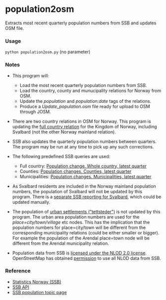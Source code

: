 # population2osm
Extracts most recent quarterly population numbers from SSB and updates OSM file.

### Usage

<code>python population2osm.py</code> (no parameter)


### Notes

* This program will:
  * Load the most recent quarterly population numbers from SSB.
  * Load the country, county and munucipality relations for Norway from OSM.
  * Update the _population_ and _population:date_ tags of the relations.
  * Produce a _Update_population.osm_ file ready for upload to OSM through JOSM.
  
* There are two country relations in OSM for Norway. This program is updating the [full country relation](https://www.openstreetmap.org/relation/2978650) for the Kingdom of Norway, including Svalbard (not the other Norway mainland relation).

* SSB also updates the quarterly population numbers between quarters. The program may be run at any time to pick up any such corrections.

* The following predefined SSB queries are used:
  * Full country: [Population change. Whole country, latest quarter](https://data.ssb.no/api/v0/dataset/1104?lang=en)
  * Counties: [Population changes. Counties, latest quarter](https://data.ssb.no/api/v0/dataset/1102?lang=en)
  * Municipalities: [Population changes. Municipalities, latest quarter](https://data.ssb.no/api/v0/dataset/1108?lang=en)

* As Svalbard residents are included in the Norway mainland population numbers, the population of Svalbard will  not be updated by this program. There is a [separate SSB reporting for Svalbard](https://www.ssb.no/en/befolkning/statistikker/befsvalbard/halvaar), which could be updated manually.

* The population of [urban settlements ("tettsteder")](https://www.ssb.no/en/befolkning/statistikker/beftett) is not updated by this program. The urban area population numbers are used for the _place=city/town/village_ etc nodes. This has the implication that the population numbers for place=city/town will be different from the corresponding municipality relations (could be either smaller or bigger). For example the population of the Arendal place=town node will be different from the Arendal municipality relation.

* Population data from SSB is [licensed under the NLOD 2.0 license](https://www.ssb.no/en/informasjon/copyright). OpenStreetMap has obtained [permission](https://lists.nuug.no/pipermail/kart/2018-January/006345.html) to use all NLOD data from SSB.


### Reference

* [Statistics Norway (SSB)](https://www.ssb.no/en)
* [SSB API](https://www.ssb.no/en/omssb/tjenester-og-verktoy/api)
* [SSB population topic page](https://www.ssb.no/en/befolkning)
